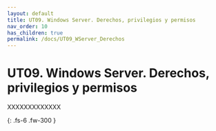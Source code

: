 ```yaml
---
layout: default
title: UT09. Windows Server. Derechos, privilegios y permisos
nav_order: 10
has_children: true
permalink: /docs/UT09_WServer_Derechos
---
```


# UT09. Windows Server. Derechos, privilegios y permisos

XXXXXXXXXXXXX

{: .fs-6 .fw-300 }